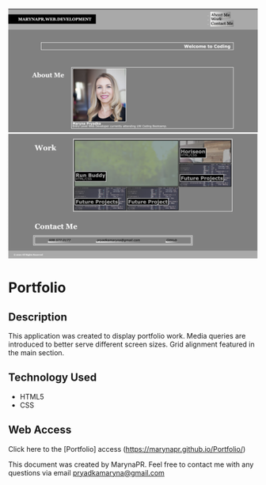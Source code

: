 ![Screenshot1](./assets/images/ScreenShot.1.png)
![Screenshot2](./assets/images/ScreenShot.2.png)

# Portfolio
## Description 

This application was created to display portfolio work. Media queries are introduced to better serve different screen sizes. Grid alignment featured in the main section. 

## Technology Used
* HTML5
* CSS

## Web Access

Click here to the [Portfolio] access (https://marynapr.github.io/Portfolio/)

 This document was created by MarynaPR. Feel free to contact me with any questions via email pryadkamaryna@gmail.com